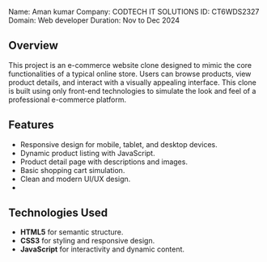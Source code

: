 Name: Aman kumar
Company: CODTECH IT SOLUTIONS
ID: CT6WDS2327
Domain: Web developer
Duration: Nov to Dec 2024

## Overview
This project is an e-commerce website clone designed to mimic the core functionalities of a typical
online store.
Users can browse products, view product details, and interact with a visually appealing interface.
This clone is built using only front-end technologies to simulate the look and feel of a professional
e-commerce platform.

## Features
- Responsive design for mobile, tablet, and desktop devices.
- Dynamic product listing with JavaScript.
- Product detail page with descriptions and images.
- Basic shopping cart simulation.
- Clean and modern UI/UX design.
- 
## Technologies Used
- **HTML5** for semantic structure.
- **CSS3** for styling and responsive design.
- **JavaScript** for interactivity and dynamic content.
